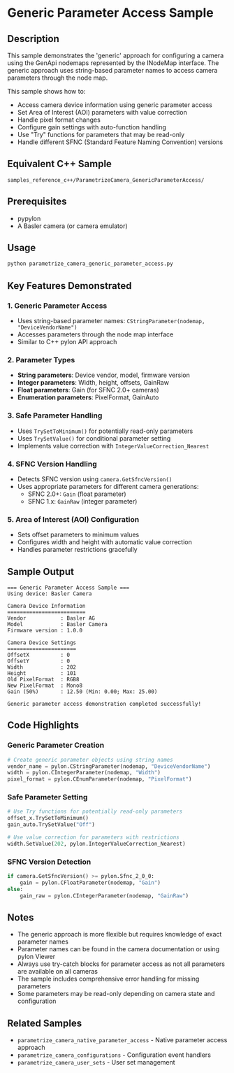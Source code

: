 # Generic Parameter Access Sample

## Description
This sample demonstrates the 'generic' approach for configuring a camera using the GenApi nodemaps represented by the INodeMap interface. The generic approach uses string-based parameter names to access camera parameters through the node map.

This sample shows how to:
- Access camera device information using generic parameter access
- Set Area of Interest (AOI) parameters with value correction
- Handle pixel format changes
- Configure gain settings with auto-function handling
- Use "Try" functions for parameters that may be read-only
- Handle different SFNC (Standard Feature Naming Convention) versions

## Equivalent C++ Sample
`samples_reference_c++/ParametrizeCamera_GenericParameterAccess/`

## Prerequisites
- pypylon
- A Basler camera (or camera emulator)

## Usage
```bash
python parametrize_camera_generic_parameter_access.py
```

## Key Features Demonstrated

### 1. Generic Parameter Access
- Uses string-based parameter names: `CStringParameter(nodemap, "DeviceVendorName")`
- Accesses parameters through the node map interface
- Similar to C++ pylon API approach

### 2. Parameter Types
- **String parameters**: Device vendor, model, firmware version
- **Integer parameters**: Width, height, offsets, GainRaw
- **Float parameters**: Gain (for SFNC 2.0+ cameras)
- **Enumeration parameters**: PixelFormat, GainAuto

### 3. Safe Parameter Handling
- Uses `TrySetToMinimum()` for potentially read-only parameters
- Uses `TrySetValue()` for conditional parameter setting
- Implements value correction with `IntegerValueCorrection_Nearest`

### 4. SFNC Version Handling
- Detects SFNC version using `camera.GetSfncVersion()`
- Uses appropriate parameters for different camera generations:
  - SFNC 2.0+: `Gain` (float parameter)
  - SFNC 1.x: `GainRaw` (integer parameter)

### 5. Area of Interest (AOI) Configuration
- Sets offset parameters to minimum values
- Configures width and height with automatic value correction
- Handles parameter restrictions gracefully

## Sample Output
```
=== Generic Parameter Access Sample ===
Using device: Basler Camera

Camera Device Information
=========================
Vendor           : Basler AG
Model            : Basler Camera
Firmware version : 1.0.0

Camera Device Settings
======================
OffsetX          : 0
OffsetY          : 0
Width            : 202
Height           : 101
Old PixelFormat  : RGB8
New PixelFormat  : Mono8
Gain (50%)       : 12.50 (Min: 0.00; Max: 25.00)

Generic parameter access demonstration completed successfully!
```

## Code Highlights

### Generic Parameter Creation
```python
# Create generic parameter objects using string names
vendor_name = pylon.CStringParameter(nodemap, "DeviceVendorName")
width = pylon.CIntegerParameter(nodemap, "Width")
pixel_format = pylon.CEnumParameter(nodemap, "PixelFormat")
```

### Safe Parameter Setting
```python
# Use Try functions for potentially read-only parameters
offset_x.TrySetToMinimum()
gain_auto.TrySetValue("Off")

# Use value correction for parameters with restrictions
width.SetValue(202, pylon.IntegerValueCorrection_Nearest)
```

### SFNC Version Detection
```python
if camera.GetSfncVersion() >= pylon.Sfnc_2_0_0:
    gain = pylon.CFloatParameter(nodemap, "Gain")
else:
    gain_raw = pylon.CIntegerParameter(nodemap, "GainRaw")
```

## Notes
- The generic approach is more flexible but requires knowledge of exact parameter names
- Parameter names can be found in the camera documentation or using pylon Viewer
- Always use try-catch blocks for parameter access as not all parameters are available on all cameras
- The sample includes comprehensive error handling for missing parameters
- Some parameters may be read-only depending on camera state and configuration

## Related Samples
- `parametrize_camera_native_parameter_access` - Native parameter access approach
- `parametrize_camera_configurations` - Configuration event handlers
- `parametrize_camera_user_sets` - User set management 